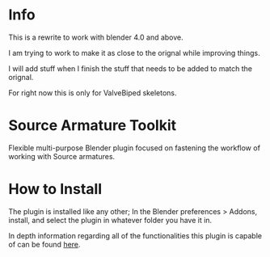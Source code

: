 # Info

This is a rewrite to work with blender 4.0 and above.

I am trying to work to make it as close to the orignal while improving things.

I will add stuff when I finish the stuff that needs to be added to match the orignal.

For right now this is only for ValveBiped skeletons.

# Source Armature Toolkit

Flexible multi-purpose Blender plugin focused on fastening the workflow of working with Source armatures.

# How to Install

The plugin is installed like any other; In the Blender preferences > Addons, install, and select the plugin in whatever folder you have it in.

In depth information regarding all of the functionalities this plugin is capable of can be found
[here](https://github.com/Haggets/source-armature-toolkit/wiki).

